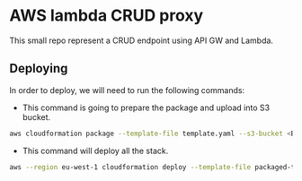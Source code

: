 # AWS lambda CRUD proxy
This small repo represent a CRUD endpoint using API GW and Lambda.
## Deploying
In order to deploy, we will need to run the following commands:
* This command is going to prepare the package and upload into S3 bucket.
```bash
aws cloudformation package --template-file template.yaml --s3-bucket <BUCKET_NAME> --output-template-file packaged-template.yaml
```
* This command will deploy all the stack.
```bash
aws --region eu-west-1 cloudformation deploy --template-file packaged-template.yaml --stack-name <STACK_NAME> --capabilities CAPABILITY_IAM
```
